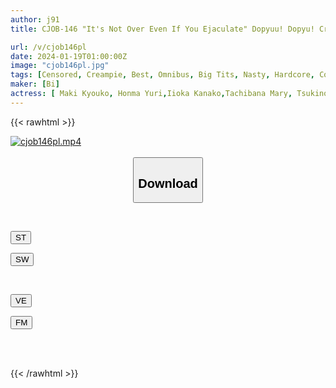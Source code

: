 ```yaml
---
author: j91
title: CJOB-146 "It's Not Over Even If You Ejaculate" Dopyuu! Dopyu! Creampie Seed Squeezing Cowgirl BEST

url: /v/cjob146pl
date: 2024-01-19T01:00:00Z
image: "cjob146pl.jpg"
tags: [Censored, Creampie, Best, Omnibus, Big Tits, Nasty, Hardcore, Cowgirl, Slut, 4HR+	]
maker: [Bi]
actress: [ Maki Kyouko, Honma Yuri,Iioka Kanako,Tachibana Mary, Tsukino Runa,Nagano Ichika, Matsumoto Ichika, Fujimori Riho,Mori Hinako ,Kitano Mina  ]
---
```



{{< rawhtml >}}

<div class="video" data-videoid="PbXwx9mdrXF0zzY">
    <a href="javascript:;">
        <img src="/v/cjob146pl/cjob146pl.jpg" width="WIDTH" height="HEIGHT" alt="cjob146pl.mp4" loading="lazy">
    </a>
</div>

<script type="text/javascript" src="https://j91.asia/asset/on-demand-st.js"></script>

<br>
  <link rel="stylesheet" href="https://j91.asia/asset/bs5.css">
  
  <center>
  <button class="btn btn-primary" type="button" data-bs-toggle="collapse" data-bs-target=".multi-collapse" aria-expanded="false" aria-controls="multiCollapseExample1 multiCollapseExample2"><h2>Download</h2></button></center>
</p>
<div class="row">
  <div class="col">
    <div class="collapse multi-collapse" id="multiCollapseExample1">
      <div class="card card-body">
	      	      <br>
<div class="buttons">  
<p><a href="https://streamtape.to/v/PbXwx9mdrXF0zzY" target="_blank"><button class="btn-hover color-3"><i class="fa fa-download"></i> ST</button></a></p>
<p><a href="https://flaswish.com/7uidjm2ixufr" target="_blank"><button class="btn-hover color-2"><i class="fa fa-download"></i> SW</button></a></p></div>
    </div>
  </div>
</div>
  <div class="col">
    <div class="collapse multi-collapse" id="multiCollapseExample2">
      <div class="card card-body">
	      <br>
<div class="buttons">
<p><a href="javascript:;" target="_blank"><button class="btn-hover color-9"><i class="fa fa-download"></i> VE</button></a></p>
<p><a href="javascript:;" target="_blank"><button class="btn-hover color-8"><i class="fa fa-download"></i> FM</button></a></p></div>
<br><br>
      </div>
    </div>
  </div>
</div>

{{< /rawhtml >}}